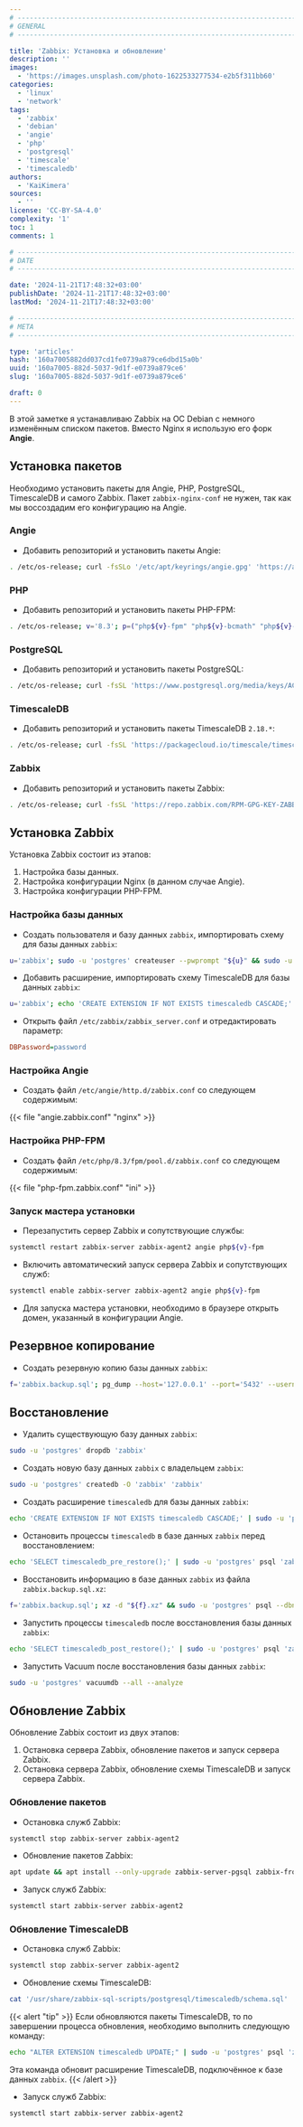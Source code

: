 ```yaml
---
# -------------------------------------------------------------------------------------------------------------------- #
# GENERAL
# -------------------------------------------------------------------------------------------------------------------- #

title: 'Zabbix: Установка и обновление'
description: ''
images:
  - 'https://images.unsplash.com/photo-1622533277534-e2b5f311bb60'
categories:
  - 'linux'
  - 'network'
tags:
  - 'zabbix'
  - 'debian'
  - 'angie'
  - 'php'
  - 'postgresql'
  - 'timescale'
  - 'timescaledb'
authors:
  - 'KaiKimera'
sources:
  - ''
license: 'CC-BY-SA-4.0'
complexity: '1'
toc: 1
comments: 1

# -------------------------------------------------------------------------------------------------------------------- #
# DATE
# -------------------------------------------------------------------------------------------------------------------- #

date: '2024-11-21T17:48:32+03:00'
publishDate: '2024-11-21T17:48:32+03:00'
lastMod: '2024-11-21T17:48:32+03:00'

# -------------------------------------------------------------------------------------------------------------------- #
# META
# -------------------------------------------------------------------------------------------------------------------- #

type: 'articles'
hash: '160a7005882dd037cd1fe0739a879ce6dbd15a0b'
uuid: '160a7005-882d-5037-9d1f-e0739a879ce6'
slug: '160a7005-882d-5037-9d1f-e0739a879ce6'

draft: 0
---
```


В этой заметке я устанавливаю Zabbix на ОС Debian с немного изменённым списком пакетов. Вместо Nginx я использую его форк **Angie**.

<!--more-->

## Установка пакетов

Необходимо установить пакеты для Angie, PHP, PostgreSQL, TimescaleDB и самого Zabbix. Пакет `zabbix-nginx-conf` не нужен, так как мы воссоздадим его конфигурацию на Angie.

### Angie

- Добавить репозиторий и установить пакеты Angie:

```bash
. /etc/os-release; curl -fsSLo '/etc/apt/keyrings/angie.gpg' 'https://angie.software/keys/angie-signing.gpg' && echo "deb [signed-by=/etc/apt/keyrings/angie.gpg] https://download.angie.software/angie/${ID}/${VERSION_ID} ${VERSION_CODENAME} main" | tee '/etc/apt/sources.list.d/angie.list' && apt update && apt install --yes angie angie-module-brotli
```

### PHP

- Добавить репозиторий и установить пакеты PHP-FPM:

```bash
. /etc/os-release; v='8.3'; p=("php${v}-fpm" "php${v}-bcmath" "php${v}-bz2" "php${v}-cli" "php${v}-curl" "php${v}-gd" "php${v}-gmp" "php${v}-imagick" "php${v}-imap" "php${v}-intl" "php${v}-ldap" "php${v}-mbstring" "php${v}-memcached" "php${v}-mysql" "php${v}-odbc" "php${v}-opcache" "php${v}-pgsql" "php${v}-redis" "php${v}-uploadprogress" "php${v}-xml" "php${v}-zip" "php${v}-zstd"); curl -fsSLo '/etc/apt/keyrings/php.gpg' 'https://packages.sury.org/php/apt.gpg' && echo "deb [signed-by=/etc/apt/keyrings/php.gpg] https://packages.sury.org/php ${VERSION_CODENAME} main" | tee '/etc/apt/sources.list.d/php.list' && apt update && apt install --yes "${p[@]}"
```

### PostgreSQL

- Добавить репозиторий и установить пакеты PostgreSQL:

```bash
. /etc/os-release; curl -fsSL 'https://www.postgresql.org/media/keys/ACCC4CF8.asc' | gpg --dearmor -o '/etc/apt/keyrings/pgsql.gpg' && echo "deb [signed-by=/etc/apt/keyrings/pgsql.gpg] https://apt.postgresql.org/pub/repos/apt ${VERSION_CODENAME}-pgdg main" | tee '/etc/apt/sources.list.d/pgsql.list' && apt update && apt install --yes postgresql-16
```

### TimescaleDB

- Добавить репозиторий и установить пакеты TimescaleDB `2.18.*`:

```bash
. /etc/os-release; curl -fsSL 'https://packagecloud.io/timescale/timescaledb/gpgkey' | gpg --dearmor -o '/etc/apt/keyrings/timescaledb.gpg' && echo "deb [signed-by=/etc/apt/keyrings/timescaledb.gpg] https://packagecloud.io/timescale/timescaledb/debian/ ${VERSION_CODENAME} main" | tee '/etc/apt/sources.list.d/timescaledb.list' && apt update && apt install --yes timescaledb-2-postgresql-16='2.18.*' timescaledb-2-loader-postgresql-16='2.18.*' timescaledb-tools
```

### Zabbix

- Добавить репозиторий и установить пакеты Zabbix:

```bash
. /etc/os-release; curl -fsSL 'https://repo.zabbix.com/RPM-GPG-KEY-ZABBIX-B5333005' | gpg --dearmor -o '/etc/apt/keyrings/zabbix.gpg' && echo "deb [signed-by=/etc/apt/keyrings/zabbix.gpg] https://repo.zabbix.com/zabbix/7.0/debian ${VERSION_CODENAME} main" | tee '/etc/apt/sources.list.d/zabbix.list' && apt update && apt install --yes zabbix-server-pgsql zabbix-frontend-php zabbix-sql-scripts zabbix-agent2
```

## Установка Zabbix

Установка Zabbix состоит из этапов:

1. Настройка базы данных.
2. Настройка конфигурации Nginx (в данном случае Angie).
3. Настройка конфигурации PHP-FPM.

### Настройка базы данных

- Создать пользователя и базу данных `zabbix`, импортировать схему для базы данных `zabbix`:

```bash
u='zabbix'; sudo -u 'postgres' createuser --pwprompt "${u}" && sudo -u 'postgres' createdb -O "${u}" "${u}" && zcat '/usr/share/zabbix-sql-scripts/postgresql/server.sql.gz' | sudo -u "${u}" psql "${u}"
```

- Добавить расширение, импортировать схему TimescaleDB для базы данных `zabbix`:

```bash
u='zabbix'; echo 'CREATE EXTENSION IF NOT EXISTS timescaledb CASCADE;' | sudo -u 'postgres' psql "${u}" && cat '/usr/share/zabbix-sql-scripts/postgresql/timescaledb/schema.sql' | sudo -u "${u}" psql "${u}"
```

- Открыть файл `/etc/zabbix/zabbix_server.conf` и отредактировать параметр:

```ini
DBPassword=password
```

### Настройка Angie

- Создать файл `/etc/angie/http.d/zabbix.conf` со следующем содержимым:

{{< file "angie.zabbix.conf" "nginx" >}}

### Настройка PHP-FPM

- Создать файл `/etc/php/8.3/fpm/pool.d/zabbix.conf` со следующем содержимым:

{{< file "php-fpm.zabbix.conf" "ini" >}}

### Запуск мастера установки

- Перезапустить сервер Zabbix и сопутствующие службы:

```bash
systemctl restart zabbix-server zabbix-agent2 angie php${v}-fpm
```

- Включить автоматический запуск сервера Zabbix и сопутствующих служб:

```bash
systemctl enable zabbix-server zabbix-agent2 angie php${v}-fpm
```

- Для запуска мастера установки, необходимо в браузере открыть домен, указанный в конфигурации Angie.

## Резервное копирование

- Создать резервную копию базы данных `zabbix`:

```bash
f='zabbix.backup.sql'; pg_dump --host='127.0.0.1' --port='5432' --username='zabbix' --password --dbname='zabbix' --file="${f}" && xz "${f}" && rm -f "${f}"
```

## Восстановление

- Удалить существующую базу данных `zabbix`:

```bash
sudo -u 'postgres' dropdb 'zabbix'
```

- Создать новую базу данных `zabbix` с владельцем `zabbix`:

```bash
sudo -u 'postgres' createdb -O 'zabbix' 'zabbix'
```

- Создать расширение `timescaledb` для базы данных `zabbix`:

```bash
echo 'CREATE EXTENSION IF NOT EXISTS timescaledb CASCADE;' | sudo -u 'postgres' psql 'zabbix'
```

- Остановить процессы `timescaledb` в базе данных `zabbix` перед восстановлением:

```bash
echo 'SELECT timescaledb_pre_restore();' | sudo -u 'postgres' psql 'zabbix'
```

- Восстановить информацию в базе данных `zabbix` из файла `zabbix.backup.sql.xz`:

```bash
f='zabbix.backup.sql'; xz -d "${f}.xz" && sudo -u 'postgres' psql --dbname='zabbix' --file="${f}"
```

- Запустить процессы `timescaledb` после восстановления базы данных `zabbix`:

```bash
echo 'SELECT timescaledb_post_restore();' | sudo -u 'postgres' psql 'zabbix'
```

- Запустить Vacuum после восстановления базы данных `zabbix`:

```bash
sudo -u 'postgres' vacuumdb --all --analyze
```

## Обновление Zabbix

Обновление Zabbix состоит из двух этапов:

1. Остановка сервера Zabbix, обновление пакетов и запуск сервера Zabbix.
2. Остановка сервера Zabbix, обновление схемы TimescaleDB и запуск сервера Zabbix.

### Обновление пакетов

- Остановка служб Zabbix:

```bash
systemctl stop zabbix-server zabbix-agent2
```

- Обновление пакетов Zabbix:

```bash
apt update && apt install --only-upgrade zabbix-server-pgsql zabbix-frontend-php zabbix-sql-scripts zabbix-agent2
```

- Запуск служб Zabbix:

```bash
systemctl start zabbix-server zabbix-agent2
```

### Обновление TimescaleDB

- Остановка служб Zabbix:

```bash
systemctl stop zabbix-server zabbix-agent2
```

- Обновление схемы TimescaleDB:

```bash
cat '/usr/share/zabbix-sql-scripts/postgresql/timescaledb/schema.sql' | sudo -u 'zabbix' psql 'zabbix'
```

{{< alert "tip" >}}
Если обновляются пакеты TimescaleDB, то по завершении процесса обновления, необходимо выполнить следующую команду:

```bash
echo "ALTER EXTENSION timescaledb UPDATE;" | sudo -u 'postgres' psql 'zabbix'
```

Эта команда обновит расширение TimescaleDB, подключённое к базе данных `zabbix`.
{{< /alert >}}

- Запуск служб Zabbix:

```bash
systemctl start zabbix-server zabbix-agent2
```
